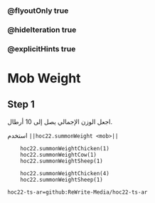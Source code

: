 ### @flyoutOnly true
### @hideIteration true
### @explicitHints true


# Mob Weight

## Step 1
اجعل الوزن الإجمالي يصل إلى 10 أرطال.

استخدم ``||hoc22.summonWeight <mob>||``

```ghost
    hoc22.summonWeightChicken(1)
    hoc22.summonWeightCow(1)
    hoc22.summonWeightSheep(1)
```
```template
    hoc22.summonWeightChicken(4)
    hoc22.summonWeightSheep(1)
```
```package
hoc22-ts-ar=github:ReWrite-Media/hoc22-ts-ar
```